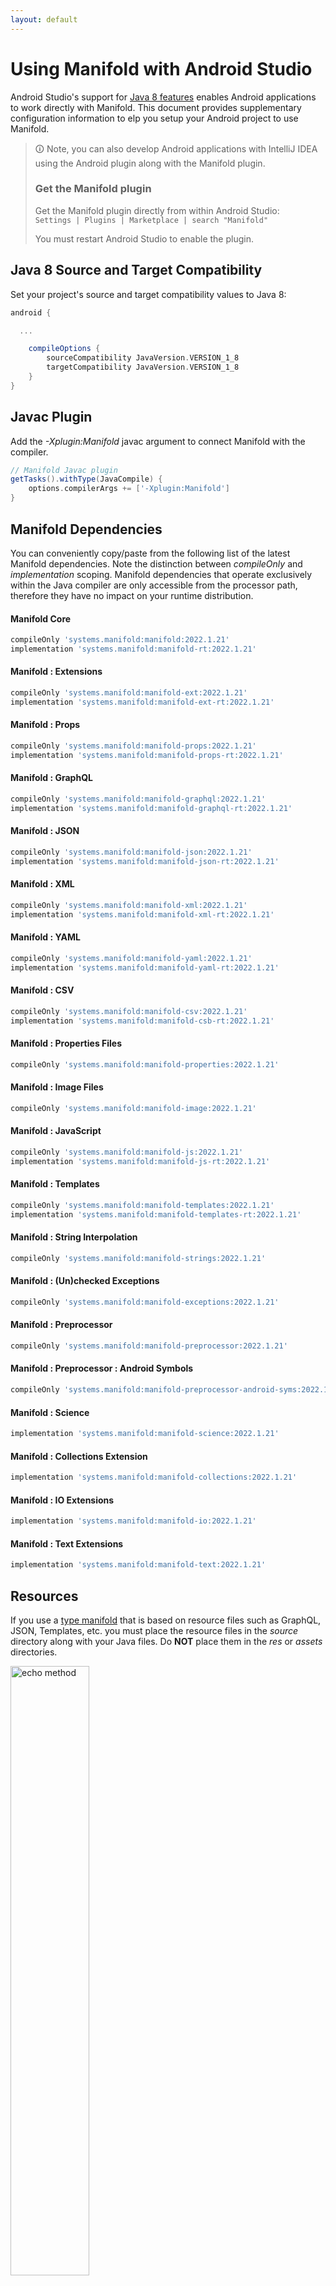 ```yaml
---
layout: default
---
```


# Using Manifold with Android Studio

Android Studio's support for [Java 8 features](https://developer.android.com/studio/write/java8-support.html) enables
Android applications to work directly with Manifold. This document provides supplementary configuration information to
elp you setup your Android project to use Manifold.

>🛈 Note, you can also develop Android applications with IntelliJ IDEA using the Android plugin along with the Manifold
>plugin. 
>
>### Get the Manifold plugin
>Get the Manifold plugin directly from within Android Studio:
><br>
>`Settings | Plugins | Marketplace | search "Manifold"`
><br>
> 
>You must restart Android Studio to enable the plugin. 
 
## Java 8 Source and Target Compatibility 
Set your project's source and target compatibility values to Java 8:

```groovy
android {

  ...

    compileOptions {
        sourceCompatibility JavaVersion.VERSION_1_8
        targetCompatibility JavaVersion.VERSION_1_8
    }
}
```

## Javac Plugin
Add the *-Xplugin:Manifold* javac argument to connect Manifold with the compiler.

```groovy
// Manifold Javac plugin
getTasks().withType(JavaCompile) {
    options.compilerArgs += ['-Xplugin:Manifold']
}
```    

## Manifold Dependencies
You can conveniently copy/paste from the following list of the latest Manifold dependencies. Note the distinction
between *compileOnly* and *implementation* scoping. Manifold dependencies that operate exclusively within the
Java compiler are only accessible from the processor path, therefore they have no impact on your runtime distribution.

#### Manifold Core
```groovy
compileOnly 'systems.manifold:manifold:2022.1.21'
implementation 'systems.manifold:manifold-rt:2022.1.21'
```
#### Manifold : Extensions
```groovy
compileOnly 'systems.manifold:manifold-ext:2022.1.21'
implementation 'systems.manifold:manifold-ext-rt:2022.1.21'
```
#### Manifold : Props
```groovy
compileOnly 'systems.manifold:manifold-props:2022.1.21'
implementation 'systems.manifold:manifold-props-rt:2022.1.21'
```
#### Manifold : GraphQL
```groovy
compileOnly 'systems.manifold:manifold-graphql:2022.1.21'
implementation 'systems.manifold:manifold-graphql-rt:2022.1.21'
```
#### Manifold : JSON
```groovy
compileOnly 'systems.manifold:manifold-json:2022.1.21'
implementation 'systems.manifold:manifold-json-rt:2022.1.21'
```
#### Manifold : XML
```groovy
compileOnly 'systems.manifold:manifold-xml:2022.1.21'
implementation 'systems.manifold:manifold-xml-rt:2022.1.21'
```
#### Manifold : YAML
```groovy
compileOnly 'systems.manifold:manifold-yaml:2022.1.21'
implementation 'systems.manifold:manifold-yaml-rt:2022.1.21'
```
#### Manifold : CSV
```groovy
compileOnly 'systems.manifold:manifold-csv:2022.1.21'
implementation 'systems.manifold:manifold-csb-rt:2022.1.21'
```
#### Manifold : Properties Files
```groovy
compileOnly 'systems.manifold:manifold-properties:2022.1.21'
```
#### Manifold : Image Files
```groovy
compileOnly 'systems.manifold:manifold-image:2022.1.21'
```
#### Manifold : JavaScript
```groovy
compileOnly 'systems.manifold:manifold-js:2022.1.21'
implementation 'systems.manifold:manifold-js-rt:2022.1.21'
```
#### Manifold : Templates
```groovy
compileOnly 'systems.manifold:manifold-templates:2022.1.21'
implementation 'systems.manifold:manifold-templates-rt:2022.1.21'
```
#### Manifold : String Interpolation
```groovy
compileOnly 'systems.manifold:manifold-strings:2022.1.21'
```
#### Manifold : (Un)checked Exceptions
```groovy
compileOnly 'systems.manifold:manifold-exceptions:2022.1.21'
```
#### Manifold : Preprocessor
```groovy
compileOnly 'systems.manifold:manifold-preprocessor:2022.1.21'
```
#### Manifold : Preprocessor : Android Symbols
```groovy
compileOnly 'systems.manifold:manifold-preprocessor-android-syms:2022.1.21'
```
#### Manifold : Science
```groovy
implementation 'systems.manifold:manifold-science:2022.1.21'
```
#### Manifold : Collections Extension
```groovy
implementation 'systems.manifold:manifold-collections:2022.1.21'
```
#### Manifold : IO Extensions
```groovy
implementation 'systems.manifold:manifold-io:2022.1.21'
```
#### Manifold : Text Extensions
```groovy
implementation 'systems.manifold:manifold-text:2022.1.21'
```

## Resources

If you use a [type manifold](https://github.com/manifold-systems/manifold/tree/master/manifold-core-parent/manifold#the-big-picture)
that is based on resource files such as GraphQL, JSON, Templates, etc. you must place the resource files in the 
*source* directory along with your Java files.  Do **NOT** place them in the *res* or *assets* directories.
 
<p><img src="http://manifold.systems/images/android_resources.png" alt="echo method" width="50%" height="50%"/></p> 

## Preprocessor and build variant symbols

If you use the [preprocessor](https://github.com/manifold-systems/manifold/tree/master/manifold-deps-parent/manifold-preprocessor),
you can directly reference Android build variant symbols with the [manifold-preprocessor-android-syms](https://github.com/manifold-systems/manifold/tree/master/manifold-deps-parent/manifold-preprocessor-android-syms)
dependency.
```java
#if FLAVOR == "paid"
  @Override
  public void specialMethod(Foo foo) {
  ...
  }
#endif
```
build.gradle
```groovy
dependencies {
    ...
    compileOnly 'systems.manifold:manifold-preprocessor:2022.1.21'
    compileOnly 'systems.manifold:manifold-preprocessor-android-syms:2022.1.21'
}
```